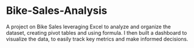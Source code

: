 # Bike-Sales-Analysis
A project on Bike Sales leveraging Excel to analyze and organize the dataset, creating pivot tables and using formula. I then built a dashboard to visualize the data,  to easily track key metrics and make informed decisions.
